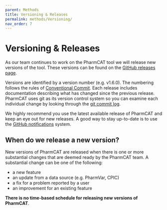 ```yaml
---
parent: Methods
title: Versioning & Releases
permalink: methods/Versioning/
nav_order: 7
---
```

# Versioning & Releases

As our team continues to work on the PharmCAT tool we will release new versions of the tool. These versions can be
found on the [GitHub releases page](https://github.com/PharmGKB/PharmCAT/releases).

Versions are identified by a version number (e.g. v1.6.0). The numbering follows the rules of
[Conventional Commit](https://www.conventionalcommits.org/en/v1.0.0/). Each release includes documentation describing
what has changed since the previous release. PharmCAT uses git as its version control system so you can examine each 
individual change by looking through the [git commit log](https://github.com/PharmGKB/PharmCAT/commits/development).

We highly recommend you use the latest available release of PharmCAT and keep an eye out for new releases. A
good way to stay up-to-date is to use the [GitHub notifications](https://docs.github.com/en/account-and-profile/managing-subscriptions-and-notifications-on-github/setting-up-notifications/about-notifications)
system.


## When do we release a new version?

New versions of PharmCAT are released when there is one or more substantial changes that are deemed ready by the 
PharmCAT team. A substantial change can be one of the following:

- a new feature
- an update from a data source (e.g. PharmVar, CPIC)
- a fix for a problem reported by a user
- an improvement for an existing feature

**There is no time-based schedule for releasing new versions of PharmCAT**. 
